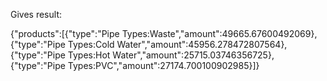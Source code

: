 Gives result:

{"products":[{"type":"Pipe Types:Waste","amount":49665.67600492069},{"type":"Pipe Types:Cold Water","amount":45956.278472807564},{"type":"Pipe Types:Hot Water","amount":25715.03746356725},{"type":"Pipe Types:PVC","amount":27174.700100902985}]}